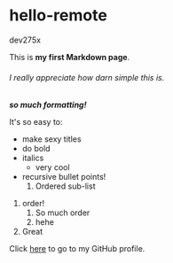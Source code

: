 # hello-remote
dev275x

This is **my first Markdown page**.

###### I really appreciate how *darn simple* this is.

**_so much formatting!_**

It's so easy to:
* make sexy titles
* do bold
* italics
  * very cool
* recursive bullet points!
  1. Ordered sub-list
  
1. order!
   1. So much order
   2. hehe
2. Great

Click [here](https://github.com/remyoudemans) to go to my GitHub profile.
